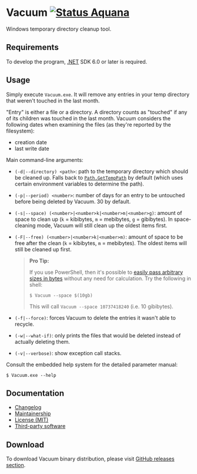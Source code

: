 Vacuum [![Status Aquana][status-aquana]][andivionian-status-classifier]
======

Windows temporary directory cleanup tool.

Requirements
------------

To develop the program, [.NET][dotnet] SDK 6.0 or later is required.

Usage
-----

Simply execute `Vacuum.exe`. It will remove any entries in your temp directory
that weren't touched in the last month.

"Entry" is either a file or a directory. A directory counts as "touched" if any of
its children was touched in the last month. Vacuum considers the following
dates when examining the files (as they're reported by the filesystem):

- creation date
- last write date

Main command-line arguments:

- `(-d|--directory) <path>`: path to the temporary directory which should be
  cleaned up. Falls back to [`Path.GetTempPath`][path.get-temp-path] by default
  (which uses certain environment variables to determine the path).
- `(-p|--period) <number>`: number of days for an entry to be untouched before
  being deleted by Vacuum. 30 by default.
- `(-s|--space) (<number>|<number>k|<number>m|<number>g)`: amount of space to clean up (`k`
  = kibibytes, `m` = mebibytes, `g` = gibibytes). In space-cleaning mode, Vacuum will still clean
  up the oldest items first.
- `(-F|--free) (<number>|<number>k|<number>m)`: amount of space to be free after the
  clean (`k` = kibibytes, `m` = mebibytes). The oldest items will still be cleaned up first.

  > **Pro Tip:**
  >
  > If you use PowerShell, then it's possible to [easily pass arbitrary sizes in bytes][docs.pwsh-numeric-literals] without any need for calculation. Try the following in shell:
  >
  > ```console
  > $ Vacuum --space $(10gb)
  > ```
  >
  > This will call `Vacuum --space 10737418240` (i.e. 10 gibibytes).

- `(-f|--force)`: forces Vacuum to delete the entries it wasn't able to recycle.
- `(-w|--what-if)`: only prints the files that would be deleted instead of actually deleting them.
- `(-v|--verbose)`: show exception call stacks.

Consult the embedded help system for the detailed parameter manual:

```console
$ Vacuum.exe --help
```

Documentation
-------------

- [Changelog][changelog]
- [Maintainership][maintainership]
- [License (MIT)][license]
- [Third-party software][third-party]

Download
--------

To download Vacuum binary distribution, please visit [GitHub releases
section][releases].

[andivionian-status-classifier]: https://github.com/ForNeVeR/andivionian-status-classifier
[changelog]: ./CHANGELOG.md
[dotnet]: https://dot.net/
[license]: ./LICENSE.md
[maintainership]: ./MAINTAINERSHIP.md
[path.get-temp-path]: https://docs.microsoft.com/en-us/dotnet/api/system.io.path.gettemppath?view=net-5.0&tabs=windows
[releases]: https://github.com/ForNeVeR/Vacuum/releases
[third-party]: THIRD-PARTY-NOTICES.md
[docs.pwsh-numeric-literals]: https://learn.microsoft.com/en-us/powershell/module/microsoft.powershell.core/about/about_numeric_literals

[status-aquana]: https://img.shields.io/badge/status-aquana-yellowgreen.svg
